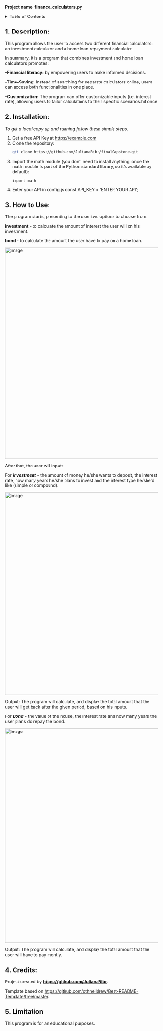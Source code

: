 **Project name: finance_calculators.py**

**<!-- TABLE OF CONTENTS -->**
<details>
  <summary>Table of Contents</summary>
  <ol>
    <li>
      <a href="#description">Description</a></li>
    <li>
      <a href="#installation">Installation</a></li>
    <li>
      <a href="#how-to-use">How to Use</a></li>
   <li>
      <a href="#credits">Credits</a></li>
    <li>
      <a href="#limitation">Limitation</a></li>
  </ol>
</details>

<!-- DESCRIPTION -->
## 1. Description: 

This program allows the user to access two different financial calculators: an investment calculator and a home loan
repayment calculator.

In summary, it is a program that combines investment and home loan calculators promotes:

**-Financial literacy:** by empowering users to make informed decisions.

**-Time-Saving:** Instead of searching for separate calculators online, users can access both functionalities in one place.

**-Customization:** The program can offer customizable inputs (i.e. interest rate), allowing users to tailor calculations to their specific scenarios.hit <enter> once

<!-- INSTALLATION -->
## 2. Installation:

_To get a local copy up and running follow these simple steps._

1. Get a free API Key at https://example.com
2. Clone the repository:
   ```sh
   git clone https://github.com/JulianaRibr/finalCapstone.git
   ```
3. Import the math module (you don’t need to install anything, once the math module is part of the Python standard library, so it’s available by default):
   ```sh
   import math
   ```
4. Enter your API in config.js
const API_KEY = 'ENTER YOUR API';

<!-- HOW TO USE -->
## 3. How to Use:

The program starts, presenting to the user two options to choose from:

**investment** - to calculate the amount of interest the user will on his investment.

**bond** - to calculate the amount the user have to pay on a home loan.

<img width="697" alt="image" src="https://github.com/JulianaRibr/finalCapstone/assets/153245025/314eb336-30bc-49e1-a357-7a7f736cbd72">

After that, the user will input:

For _**investment**_ - the amount of money he/she wants to deposit, the interest rate, how many years he/she plans to invest and the interest type he/she'd like (simple or compound).

<img width="668" alt="image" src="https://github.com/JulianaRibr/finalCapstone/assets/153245025/8057cb74-915d-4422-93bf-9cd90c1ed26f">

Output: The program will calculate, and display the total amount that the user will get back after the given period, based on his inputs.

For _**Bond**_ - the value of the house, the interest rate and how many years the user plans do repay the bond.

<img width="707" alt="image" src="https://github.com/JulianaRibr/finalCapstone/assets/153245025/c08695c1-99ed-4a5d-b8aa-4047fb57be99">

Output: The program will calculate, and display the total amount that the user will have to pay montly.

<!-- CREDITS -->
## 4. Credits:
Project created by **<https://github.com/JulianaRibr>**.

Template based on <https://github.com/othneildrew/Best-README-Template/tree/master>.


<!-- LIMITATION -->
## 5. Limitation

This program is for an educational purposes. 
